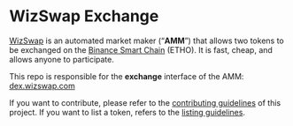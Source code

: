 # WizSwap Exchange


[WizSwap](https://wizswap.com/) is an automated market maker (“**AMM**”) that allows two tokens to be exchanged on the [Binance Smart Chain](https://www.binance.org/en/smartChain) (ETHO). It is fast, cheap, and allows anyone to participate.

This repo is responsible for the **exchange** interface of the AMM: [dex.wizswap.com](https://dex.wizswap.com/)

If you want to contribute, please refer to the [contributing guidelines](./CONTRIBUTING.md) of this project.
If you want to list a token, refers to the [listing guidelines](./listing.md).
